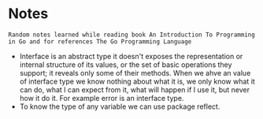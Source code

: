 # Notes
```
Random notes learned while reading book An Introduction To Programming in Go and for references The Go Programming Language
```
* Interface is an abstract type it doesn't exposes the representation or internal structure of its values, or the set of basic operations they support; it reveals only some of their methods. When we ahve an value of interface type we know nothing about what it is, we only know what it can do, what I can expect from it, what will happen if I use it, but never how it do it. For example error is an interface type.
* To know the type of any variable we can use package reflect.
